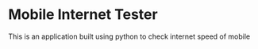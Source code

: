 # Mobile Internet Tester
This is an application built using python to check internet speed of mobile
